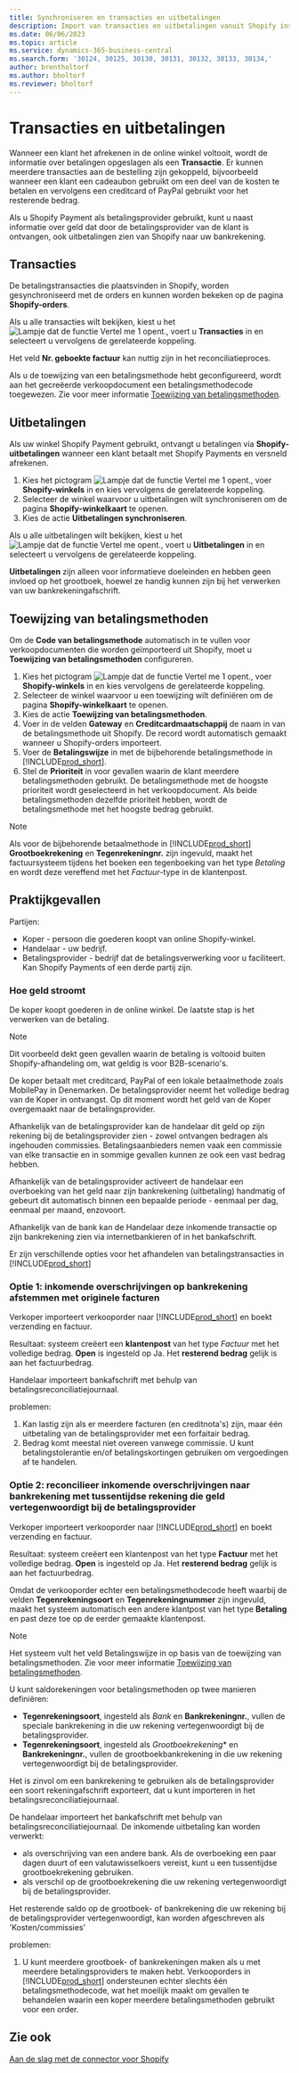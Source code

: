 ```yaml
---
title: Synchroniseren en transacties en uitbetalingen
description: Import van transacties en uitbetalingen vanuit Shopify instellen en uitvoeren.
ms.date: 06/06/2023
ms.topic: article
ms.service: dynamics-365-business-central
ms.search.form: '30124, 30125, 30130, 30131, 30132, 30133, 30134,'
author: brentholtorf
ms.author: bholtorf
ms.reviewer: bholtorf
---
```


# <a name="transactions-and-payouts"></a>Transacties en uitbetalingen

Wanneer een klant het afrekenen in de online winkel voltooit, wordt de informatie over betalingen opgeslagen als een **Transactie**. Er kunnen meerdere transacties aan de bestelling zijn gekoppeld, bijvoorbeeld wanneer een klant een cadeaubon gebruikt om een deel van de kosten te betalen en vervolgens een creditcard of PayPal gebruikt voor het resterende bedrag.

Als u Shopify Payment als betalingsprovider gebruikt, kunt u naast informatie over geld dat door de betalingsprovider van de klant is ontvangen, ook uitbetalingen zien van Shopify naar uw bankrekening.

## <a name="transactions"></a>Transacties

De betalingstransacties die plaatsvinden in Shopify, worden gesynchroniseerd met de orders en kunnen worden bekeken op de pagina **Shopify-orders**.

Als u alle transacties wilt bekijken, kiest u het ![Lampje dat de functie Vertel me 1 opent.](../media/ui-search/search_small.png "Vertel me wat u wilt doen"), voert u **Transacties** in en selecteert u vervolgens de gerelateerde koppeling.

Het veld **Nr. geboekte factuur** kan nuttig zijn in het reconciliatieproces.

Als u de toewijzing van een betalingsmethode hebt geconfigureerd, wordt aan het gecreëerde verkoopdocument een betalingsmethodecode toegewezen. Zie voor meer informatie [Toewijzing van betalingsmethoden](#payment-method-mapping).

## <a name="payouts"></a>Uitbetalingen

Als uw winkel Shopify Payment gebruikt, ontvangt u betalingen via **Shopify-uitbetalingen** wanneer een klant betaalt met Shopify Payments en versneld afrekenen.

1. Kies het pictogram ![Lampje dat de functie Vertel me 1 opent.](../media/ui-search/search_small.png "Vertel me wat u wilt doen"), voer **Shopify-winkels** in en kies vervolgens de gerelateerde koppeling.
2. Selecteer de winkel waarvoor u uitbetalingen wilt synchroniseren om de pagina **Shopify-winkelkaart** te openen.
3. Kies de actie **Uitbetalingen synchroniseren**.

Als u alle uitbetalingen wilt bekijken, kiest u het ![Lampje dat de functie Vertel me opent.](../media/ui-search/search_small.png "Vertel me wat u wilt doen"), voert u **Uitbetalingen** in en selecteert u vervolgens de gerelateerde koppeling.

**Uitbetalingen** zijn alleen voor informatieve doeleinden en hebben geen invloed op het grootboek, hoewel ze handig kunnen zijn bij het verwerken van uw bankrekeningafschrift.

## <a name="payment-method-mapping"></a>Toewijzing van betalingsmethoden

Om de **Code van betalingsmethode** automatisch in te vullen voor verkoopdocumenten die worden geïmporteerd uit Shopify, moet u **Toewijzing van betalingsmethoden** configureren.

1. Kies het pictogram ![Lampje dat de functie Vertel me 1 opent.](../media/ui-search/search_small.png "Vertel me wat u wilt doen"), voer **Shopify-winkels** in en kies vervolgens de gerelateerde koppeling.
2. Selecteer de winkel waarvoor u een toewijzing wilt definiëren om de pagina **Shopify-winkelkaart** te openen.
3. Kies de actie **Toewijzing van betalingsmethoden**.
4. Voer in de velden **Gateway** en **Creditcardmaatschappij** de naam in van de betalingsmethode uit Shopify. De record wordt automatisch gemaakt wanneer u Shopify-orders importeert.
5. Voer de **Betalingswijze** in met de bijbehorende betalingsmethode in [!INCLUDE[prod_short](../includes/prod_short.md)].
6. Stel de **Prioriteit** in voor gevallen waarin de klant meerdere betalingsmethoden gebruikt. De betalingsmethode met de hoogste prioriteit wordt geselecteerd in het verkoopdocument. Als beide betalingsmethoden dezelfde prioriteit hebben, wordt de betalingsmethode met het hoogste bedrag gebruikt.

> [!NOTE]  
> Als voor de bijbehorende betaalmethode in [!INCLUDE[prod_short](../includes/prod_short.md)] **Grootboekrekening** en **Tegenrekeningnr.** zijn ingevuld, maakt het factuursysteem tijdens het boeken een tegenboeking van het type *Betaling* en wordt deze vereffend met het *Factuur*-type in de klantenpost.

## <a name="use-cases"></a>Praktijkgevallen
  
Partijen:

* Koper - persoon die goederen koopt van online Shopify-winkel.
* Handelaar - uw bedrijf.
* Betalingsprovider - bedrijf dat de betalingsverwerking voor u faciliteert. Kan Shopify Payments of een derde partij zijn.

### <a name="how-money-flows"></a>Hoe geld stroomt

De koper koopt goederen in de online winkel. De laatste stap is het verwerken van de betaling.

>[!NOTE]
> Dit voorbeeld dekt geen gevallen waarin de betaling is voltooid buiten Shopify-afhandeling om, wat geldig is voor B2B-scenario's.
  
De koper betaalt met creditcard, PayPal of een lokale betaalmethode zoals MobilePay in Denemarken. De betalingsprovider neemt het volledige bedrag van de Koper in ontvangst. Op dit moment wordt het geld van de Koper overgemaakt naar de betalingsprovider.

Afhankelijk van de betalingsprovider kan de handelaar dit geld op zijn rekening bij de betalingsprovider zien - zowel ontvangen bedragen als ingehouden commissies. Betalingsaanbieders nemen vaak een commissie van elke transactie en in sommige gevallen kunnen ze ook een vast bedrag hebben.
  
Afhankelijk van de betalingsprovider activeert de handelaar een overboeking van het geld naar zijn bankrekening (uitbetaling) handmatig of gebeurt dit automatisch binnen een bepaalde periode - eenmaal per dag, eenmaal per maand, enzovoort.
  
Afhankelijk van de bank kan de Handelaar deze inkomende transactie op zijn bankrekening zien via internetbankieren of in het bankafschrift.

Er zijn verschillende opties voor het afhandelen van betalingstransacties in [!INCLUDE[prod_short](../includes/prod_short.md)]
  
### <a name="option-1-reconcile-incoming-transfers-to-bank-account-against-original-invoices"></a>Optie 1: inkomende overschrijvingen op bankrekening afstemmen met originele facturen
  
Verkoper importeert verkooporder naar [!INCLUDE[prod_short](../includes/prod_short.md)] en boekt verzending en factuur.

Resultaat: systeem creëert een **klantenpost** van het type *Factuur* met het volledige bedrag. **Open** is ingesteld op Ja. Het **resterend bedrag** gelijk is aan het factuurbedrag.

Handelaar importeert bankafschrift met behulp van betalingsreconciliatiejournaal.

problemen:

1. Kan lastig zijn als er meerdere facturen (en creditnota's) zijn, maar één uitbetaling van de betalingsprovider met een forfaitair bedrag.
2. Bedrag komt meestal niet overeen vanwege commissie. U kunt betalingstolerantie en/of betalingskortingen gebruiken om vergoedingen af te handelen.

### <a name="option-2-reconcile-incoming-transfers-to-bank-account-against-interim-account-representing-money-at-the-payment-provider"></a>Optie 2: reconcilieer inkomende overschrijvingen naar bankrekening met tussentijdse rekening die geld vertegenwoordigt bij de betalingsprovider
  
Verkoper importeert verkooporder naar [!INCLUDE[prod_short](../includes/prod_short.md)] en boekt verzending en factuur.
  
Resultaat: systeem creëert een klantenpost van het type **Factuur** met het volledige bedrag. **Open** is ingesteld op Ja. Het **resterend bedrag** gelijk is aan het factuurbedrag.

Omdat de verkooporder echter een betalingsmethodecode heeft waarbij de velden **Tegenrekeningsoort** en **Tegenrekeningnummer** zijn ingevuld, maakt het systeem automatisch een andere klantpost van het type **Betaling** en past deze toe op de eerder gemaakte klantenpost.

>[!NOTE]
> Het systeem vult het veld Betalingswijze in op basis van de toewijzing van betalingsmethoden. Zie voor meer informatie [Toewijzing van betalingsmethoden](#payment-method-mapping).
  
U kunt saldorekeningen voor betalingsmethoden op twee manieren definiëren:

* **Tegenrekeningsoort**, ingesteld als *Bank* en **Bankrekeningnr.**, vullen de speciale bankrekening in die uw rekening vertegenwoordigt bij de betalingsprovider.
* **Tegenrekeningsoort**, ingesteld als *Grootboekrekening** en **Bankrekeningnr.**, vullen de grootboekbankrekening in die uw rekening vertegenwoordigt bij de betalingsprovider.

Het is zinvol om een bankrekening te gebruiken als de betalingsprovider een soort rekeningafschrift exporteert, dat u kunt importeren in het betalingsreconciliatiejournaal.

De handelaar importeert het bankafschrift met behulp van betalingsreconciliatiejournaal. De inkomende uitbetaling kan worden verwerkt:

* als overschrijving van een andere bank. Als de overboeking een paar dagen duurt of een valutawisselkoers vereist, kunt u een tussentijdse grootboekrekening gebruiken.
* als verschil op de grootboekrekening die uw rekening vertegenwoordigt bij de betalingsprovider.
  
Het resterende saldo op de grootboek- of bankrekening die uw rekening bij de betalingsprovider vertegenwoordigt, kan worden afgeschreven als 'Kosten/commissies'

problemen:

1. U kunt meerdere grootboek- of bankrekeningen maken als u met meerdere betalingsproviders te maken hebt. Verkooporders in [!INCLUDE[prod_short](../includes/prod_short.md)] ondersteunen echter slechts één betalingsmethodecode, wat het moeilijk maakt om gevallen te behandelen waarin een koper meerdere betalingsmethoden gebruikt voor een order.

## <a name="see-also"></a>Zie ook

[Aan de slag met de connector voor Shopify](get-started.md)  
